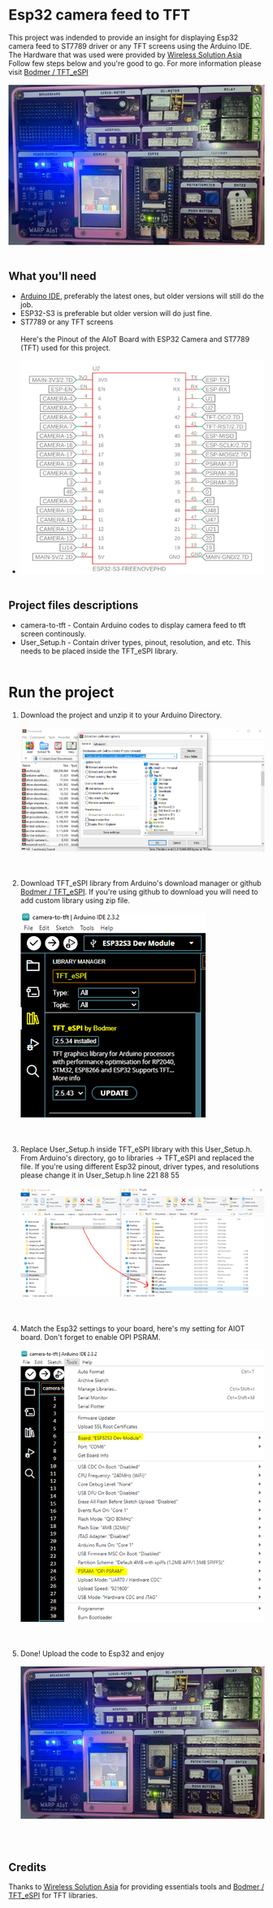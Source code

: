 # Esp32 camera feed to TFT
This project was indended to provide an insight for displaying Esp32 camera feed to ST7789 driver or any TFT screens using the Arduino IDE. The Hardware that was used were provided by [Wireless Solution Asia](https://wirelesssolution.asia/) Follow few steps below and you're good to go. For more information please visit [Bodmer / TFT_eSPI](https://github.com/Bodmer/TFT_eSPI/blob/master/README.md)<br/> <br/>
![alt_text](/images-for-readme/AIOT.PNG)
<br/> <br/>
## What you'll need
- [Arduino IDE](https://www.arduino.cc/en/software), preferably the latest ones, but older versions will still do the job.
- ESP32-S3 is preferable but older version will do just fine.
- ST7789 or any TFT screens <br/> <br/>
  Here's the Pinout of the AIoT Board with ESP32 Camera and ST7789 (TFT) used for this project. <br/> <br/>
- ![alt_text](/images-for-readme/pinout.PNG)
 <br/> <br/>
## Project files descriptions
- camera-to-tft - Contain Arduino codes to display camera feed to tft screen continously.
- User_Setup.h - Contain driver types, pinout, resolution, and etc. This needs to be placed inside the TFT_eSPI library.  <br/> <br/>
 # Run the project
1. Download the project and unzip it to your Arduino Directory. <br/> <br/>
![alt_text](/images-for-readme/download_directory.PNG)
 <br/> <br/> <br/> <br/>
2. Download TFT_eSPI library from Arduino's download manager or github [Bodmer / TFT_eSPI](https://github.com/Bodmer/TFT_eSPI/blob/master/README.md). If you're using github to download you will need to add custom library using zip file.<br/> <br/>
![alt_text](/images-for-readme/library_manager.PNG)
 <br/> <br/><br/> <br/>
4. Replace User_Setup.h inside TFT_eSPI library with this User_Setup.h. From Arduino's directory, go to libraries -> TFT_eSPI and replaced the file.
If you're using different Esp32 pinout, driver types, and resolutions please change it in User_Setup.h line 221 88 55  <br/> <br/>
![alt_text](/images-for-readme/replace.PNG)
 <br/> <br/> <br/> <br/>
5. Match the Esp32 settings to your board, here's my setting for AIOT board. Don't forget to enable OPI PSRAM.  <br/> <br/>
 ![alt_text](/images-for-readme/esp_setup.PNG)
 <br/> <br/> <br/> <br/>
6. Done! Upload the code to Esp32 and enjoy  <br/> <br/>
![alt_text](/images-for-readme/AIOT.PNG)
 <br/> <br/> <br/> <br/>
## Credits
Thanks to [Wireless Solution Asia](https://wirelesssolution.asia/) for providing essentials tools and [Bodmer / TFT_eSPI](https://github.com/Bodmer/TFT_eSPI/blob/master/README.md) for TFT libraries.
